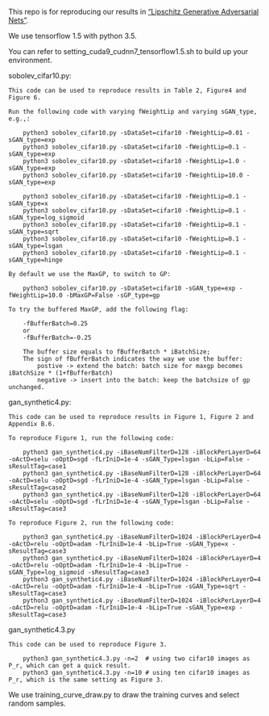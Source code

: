 This repo is for reproducing our results in [“Lipschitz Generative Adversarial Nets”](https://arxiv.org/abs/1902.05687).

We use tensorflow 1.5 with python 3.5.

You can refer to setting_cuda9_cudnn7_tensorflow1.5.sh to build up your environment.

sobolev_cifar10.py:
    
    This code can be used to reproduce results in Table 2, Figure4 and Figure 6.
    
    Run the following code with varying fWeightLip and varying sGAN_type, e.g.,:

        python3 sobolev_cifar10.py -sDataSet=cifar10 -fWeightLip=0.01 -sGAN_type=exp
        python3 sobolev_cifar10.py -sDataSet=cifar10 -fWeightLip=0.1 -sGAN_type=exp
        python3 sobolev_cifar10.py -sDataSet=cifar10 -fWeightLip=1.0 -sGAN_type=exp
        python3 sobolev_cifar10.py -sDataSet=cifar10 -fWeightLip=10.0 -sGAN_type=exp
    
        python3 sobolev_cifar10.py -sDataSet=cifar10 -fWeightLip=0.1 -sGAN_type=x
        python3 sobolev_cifar10.py -sDataSet=cifar10 -fWeightLip=0.1 -sGAN_type=log_sigmoid
        python3 sobolev_cifar10.py -sDataSet=cifar10 -fWeightLip=0.1 -sGAN_type=sqrt
        python3 sobolev_cifar10.py -sDataSet=cifar10 -fWeightLip=0.1 -sGAN_type=lsgan
        python3 sobolev_cifar10.py -sDataSet=cifar10 -fWeightLip=0.1 -sGAN_type=hinge
    
    By default we use the MaxGP, to switch to GP:

        python3 sobolev_cifar10.py -sDataSet=cifar10 -sGAN_type=exp -fWeightLip=10.0 -bMaxGP=False -sGP_type=gp

    To try the buffered MaxGP, add the following flag: 
    
        -fBufferBatch=0.25
        or
        -fBufferBatch=-0.25
 
        The buffer size equals to fBufferBatch * iBatchSize; 
        The sign of fBufferBatch indicates the way we use the buffer: 
            postive -> extend the batch: batch size for maxgp becomes iBatchSize * (1+fBufferBatch) 
            negative -> insert into the batch: keep the batchsize of gp unchanged.

gan_synthetic4.py:

    This code can be used to reproduce results in Figure 1, Figure 2 and Appendix B.6.
    
    To reproduce Figure 1, run the following code: 
    
        python3 gan_synthetic4.py -iBaseNumFilterD=128 -iBlockPerLayerD=64 -oActD=selu -oOptD=sgd -fLrIniD=1e-4 -sGAN_Type=lsgan -bLip=False -sResultTag=case1
        python3 gan_synthetic4.py -iBaseNumFilterD=128 -iBlockPerLayerD=64 -oActD=selu -oOptD=sgd -fLrIniD=1e-4 -sGAN_Type=lsgan -bLip=False -sResultTag=case2
        python3 gan_synthetic4.py -iBaseNumFilterD=128 -iBlockPerLayerD=64 -oActD=selu -oOptD=sgd -fLrIniD=1e-4 -sGAN_Type=lsgan -bLip=False -sResultTag=case3       
    
    To reproduce Figure 2, run the following code:

        python3 gan_synthetic4.py -iBaseNumFilterD=1024 -iBlockPerLayerD=4 -oActD=relu -oOptD=adam -fLrIniD=1e-4 -bLip=True -sGAN_Type=x -sResultTag=case3
        python3 gan_synthetic4.py -iBaseNumFilterD=1024 -iBlockPerLayerD=4 -oActD=relu -oOptD=adam -fLrIniD=1e-4 -bLip=True -sGAN_Type=log_sigmoid -sResultTag=case3
        python3 gan_synthetic4.py -iBaseNumFilterD=1024 -iBlockPerLayerD=4 -oActD=relu -oOptD=adam -fLrIniD=1e-4 -bLip=True -sGAN_Type=sqrt -sResultTag=case3
        python3 gan_synthetic4.py -iBaseNumFilterD=1024 -iBlockPerLayerD=4 -oActD=relu -oOptD=adam -fLrIniD=1e-4 -bLip=True -sGAN_Type=exp -sResultTag=case3

gan_synthetic4.3.py

    This code can be used to reproduce Figure 3. 
    
        python3 gan_synthetic4.3.py -n=2  # using two cifar10 images as P_r, which can get a quick result.
        python3 gan_synthetic4.3.py -n=10 # using ten cifar10 images as P_r, which is the same setting as Figure 3.    
   
We use training_curve_draw.py to draw the training curves and select random samples.
